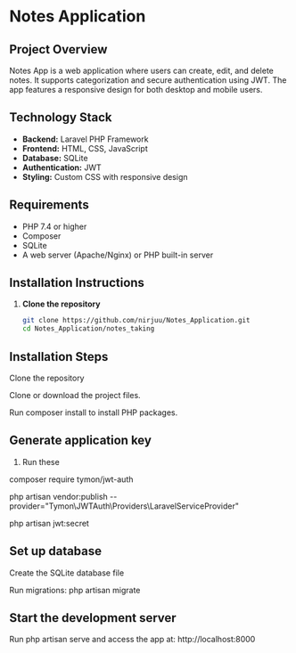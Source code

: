 
# Notes Application

## Project Overview
Notes App is a web application where users can create, edit, and delete notes. It supports categorization and secure authentication using JWT. The app features a responsive design for both desktop and mobile users.

## Technology Stack
- **Backend:** Laravel PHP Framework  
- **Frontend:** HTML, CSS, JavaScript  
- **Database:** SQLite  
- **Authentication:** JWT  
- **Styling:** Custom CSS with responsive design  

## Requirements
- PHP 7.4 or higher  
- Composer  
- SQLite  
- A web server (Apache/Nginx) or PHP built-in server  

## Installation Instructions

1. **Clone the repository**
   ```bash
   git clone https://github.com/nirjuu/Notes_Application.git
   cd Notes_Application/notes_taking


## Installation Steps

Clone the repository

Clone or download the project files.


Run composer install to install PHP packages.

## Generate application key 

1. Run these 

composer require tymon/jwt-auth

php artisan vendor:publish --provider="Tymon\JWTAuth\Providers\LaravelServiceProvider"

php artisan jwt:secret


## Set up database

Create the SQLite database file

Run migrations: php artisan migrate

## Start the development server

Run php artisan serve and access the app at:
http://localhost:8000








